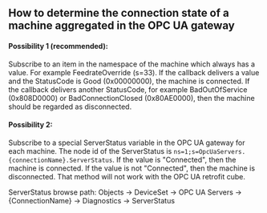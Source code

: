 ## How to determine the connection state of a machine aggregated in the OPC UA gateway

#### Possibility 1 (recommended):
Subscribe to an item in the namespace of the machine which always has a value. For example FeedrateOverride (s=33). If the callback delivers a value and the StatusCode is Good (0x00000000), the machine is connected. If the callback delivers another StatusCode, for example BadOutOfService (0x808D0000) or BadConnectionClosed (0x80AE0000), then the machine should be regarded as disconnected.

#### Possibility 2:
Subscribe to a special ServerStatus variable in the OPC UA gateway for each machine. The node id of the ServerStatus is ```ns=1;s=OpcUaServers.{connectionName}.ServerStatus```. If the value is "Connected", then the machine is connected. If the value is not "Connected", then the machine is disconnected. That method will not work with the OPC UA retrofit cube.

ServerStatus browse path:
Objects -> DeviceSet -> OPC UA Servers -> {ConnectionName} -> Diagnostics -> ServerStatus
